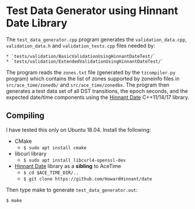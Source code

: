 # Test Data Generator using Hinnant Date Library

The `test_data_generator.cpp` program generates the `validation_data.cpp`,
`validation_data.h` and `validation_tests.cpp` files needed by:

    * `tests/validation/BasicValidationUsingHinnantDateTest/`
    * `tests/validation/ExtendedValidationUsingHinnantDateTest/`

The program reads the `zones.txt` file (generated by the `tzcompiler.py`
program) which contains the list of zones supported by zoneinfo files in
`src/ace_time/zonedb/` and `src/ace_time/zonedbx`. The program then generates a
test data set of all DST transitions, the epoch seconds, and the expected
date/time components using the [Hinnant
Date](https://github.com/HowardHinnant/date) C++11/14/17 library.

## Compiling

I have tested this only on Ubuntu 18.04. Install the following:

* CMake
    * `$ sudo apt install cmake`
* libcurl library
    * `$ sudo apt install libcurl4-openssl-dev`
* [Hinnant Date](https://github.com/HowardHinnant/date) library as a
    **sibling** to AceTime
    * `$ cd $ACE_TIME_DIR/..`
    * `$ git clone https://github.com/HowardHinnant/date`

Then type make to generate `test_data_generator.out`:
```
$ make
```
